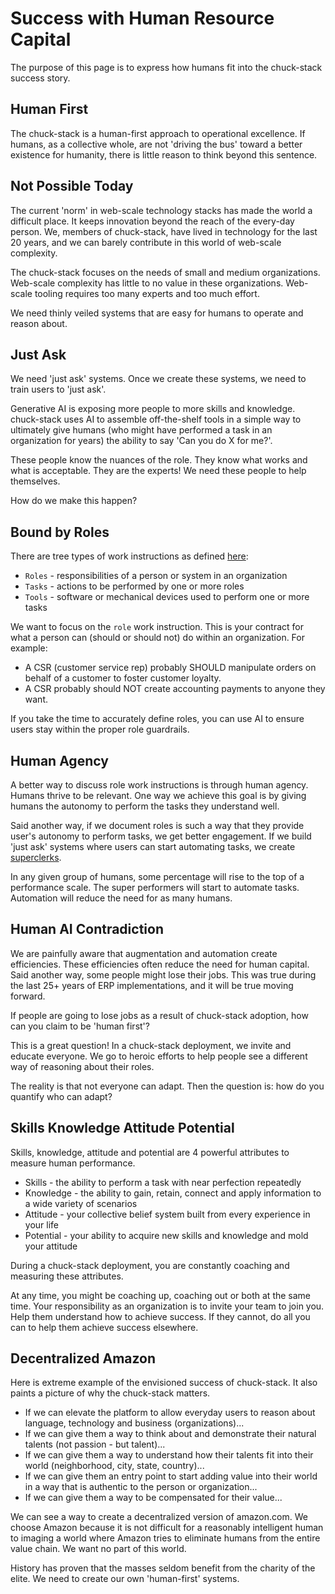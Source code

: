 # Success with Human Resource Capital

The purpose of this page is to express how humans fit into the chuck-stack success story.

## Human First

The chuck-stack is a human-first approach to operational excellence. If humans, as a collective whole, are not 'driving the bus' toward a better existence for humanity, there is little reason to think beyond this sentence.

## Not Possible Today

The current 'norm' in web-scale technology stacks has made the world a difficult place. It keeps innovation beyond the reach of the every-day person. We, members of chuck-stack, have lived in technology for the last 20 years, and we can barely contribute in this world of web-scale complexity.

The chuck-stack focuses on the needs of small and medium organizations. Web-scale complexity has little to no value in these organizations. Web-scale tooling requires too many experts and too much effort.

We need thinly veiled systems that are easy for humans to operate and reason about.

## Just Ask

We need 'just ask' systems. Once we create these systems, we need to train users to 'just ask'.

Generative AI is exposing more people to more skills and knowledge. chuck-stack uses AI to assemble off-the-shelf tools in a simple way to ultimately give humans (who might have performed a task in an organization for years) the ability to say 'Can you do X for me?'.

These people know the nuances of the role. They know what works and what is acceptable. They are the experts! We need these people to help themselves.

How do we make this happen?

## Bound by Roles

There are tree types of work instructions as defined [here](./best-practices-operation-say.md):

- `Roles` - responsibilities of a person or system in an organization
- `Tasks` - actions to be performed by one or more roles
- `Tools` - software or mechanical devices used to perform one or more tasks

We want to focus on the `role` work instruction. This is your contract for what a person can (should or should not) do within an organization. For example: 

- A CSR (customer service rep) probably SHOULD manipulate orders on behalf of a customer to foster customer loyalty.
- A CSR probably should NOT create accounting payments to anyone they want.

If you take the time to accurately define roles, you can use AI to ensure users stay within the proper role guardrails.

## Human Agency

A better way to discuss role work instructions is through human agency. Humans thrive to be relevant. One way we achieve this goal is by giving humans the autonomy to perform the tasks they understand well.

Said another way, if we document roles is such a way that they provide user's autonomy to perform tasks, we get better engagement. If we build 'just ask' systems where users can start automating tasks, we create [superclerks](./terminology.md#superclerk).

In any given group of humans, some percentage will rise to the top of a performance scale. The super performers will start to automate tasks. Automation will reduce the need for as many humans.

## Human AI Contradiction

We are painfully aware that augmentation and automation create efficiencies. These efficiencies often reduce the need for human capital. Said another way, some people might lose their jobs. This was true during the last 25+ years of ERP implementations, and it will be true moving forward.

If people are going to lose jobs as a result of chuck-stack adoption, how can you claim to be 'human first'?

This is a great question! In a chuck-stack deployment, we invite and educate everyone. We go to heroic efforts to help people see a different way of reasoning about their roles.

The reality is that not everyone can adapt. Then the question is: how do you quantify who can adapt?

## Skills Knowledge Attitude Potential

Skills, knowledge, attitude and potential are 4 powerful attributes to measure human performance.

- Skills - the ability to perform a task with near perfection repeatedly
- Knowledge - the ability to gain, retain, connect and apply information to a wide variety of scenarios
- Attitude - your collective belief system built from every experience in your life
- Potential - your ability to acquire new skills and knowledge and mold your attitude

During a chuck-stack deployment, you are constantly coaching and measuring these attributes. 

At any time, you might be coaching up, coaching out or both at the same time. Your responsibility as an organization is to invite your team to join you. Help them understand how to achieve success. If they cannot, do all you can to help them achieve success elsewhere.

## Decentralized Amazon

Here is extreme example of the envisioned success of chuck-stack. It also paints a picture of why the chuck-stack matters.

- If we can elevate the platform to allow everyday users to reason about language, technology and business (organizations)...
- If we can give them a way to think about and demonstrate their natural talents (not passion - but talent)...
- If we can give them a way to understand how their talents fit into their world (neighborhood, city, state, country)...
- If we can give them an entry point to start adding value into their world in a way that is authentic to the person or organization...
- If we can give them a way to be compensated for their value...

We can see a way to create a decentralized version of amazon.com. We choose Amazon because it is not difficult for a reasonably intelligent human to imaging a world where Amazon tries to eliminate humans from the entire value chain. We want no part of this world.

History has proven that the masses seldom benefit from the charity of the elite. We need to create our own 'human-first' systems.
